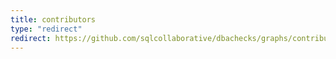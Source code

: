 ```yaml
---
title: contributors
type: "redirect"
redirect: https://github.com/sqlcollaborative/dbachecks/graphs/contributors
---
```


